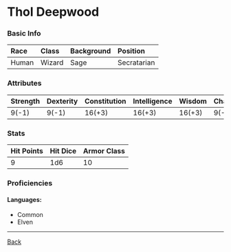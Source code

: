 # Thol Deepwood

### Basic Info

| Race | Class | Background | Position |
|:--|:--|:--|:--|
| Human | Wizard | Sage | Secratarian |

### Attributes

| Strength | Dexterity | Constitution | Intelligence | Wisdom | Charisma |
|:--|:--|:--|:--|:--|:--|
| 9(-1) | 9(-1) | 16(+3) | 16(+3) | 16(+3) | 9(-1) |

### Stats

| Hit Points | Hit Dice | Armor Class |
|:--|:--|:--|
| 9 | 1d6 | 10 |

### Proficiencies
#### Languages:
- Common
- Elven

---
[Back](./)